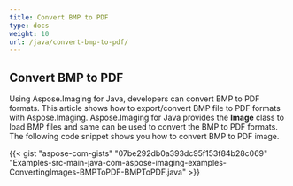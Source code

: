 ```yaml
---
title: Convert BMP to PDF
type: docs
weight: 10
url: /java/convert-bmp-to-pdf/
---
```


## **Convert BMP to PDF**
Using Aspose.Imaging for Java, developers can convert BMP to PDF formats. This article shows how to export/convert BMP file to PDF formats with Aspose.Imaging. Aspose.Imaging for Java provides the **Image** class to load BMP files and same can be used to convert the BMP to PDF formats. The following code snippet shows you how to convert BMP to PDF image.

{{< gist "aspose-com-gists" "07be292db0a393dc95f153f84b28c069" "Examples-src-main-java-com-aspose-imaging-examples-ConvertingImages-BMPToPDF-BMPToPDF.java" >}}
